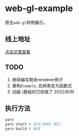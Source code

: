 # web-gl-example

原生`web-gl`样例展示。

## 线上地址

[点击这里查看](https://creampnx-x.github.io/web-gl-example/dist/)

## TODO

1. 继续编写剩余renderer例子
2. 重构`Example`, 去掉类变为函数式
3. 动画 (基础的已经做了 2022/8/9)

## 执行方法

```sh
yarn
yarn start # 启动 8080 端口
yarn build # 编译
```
